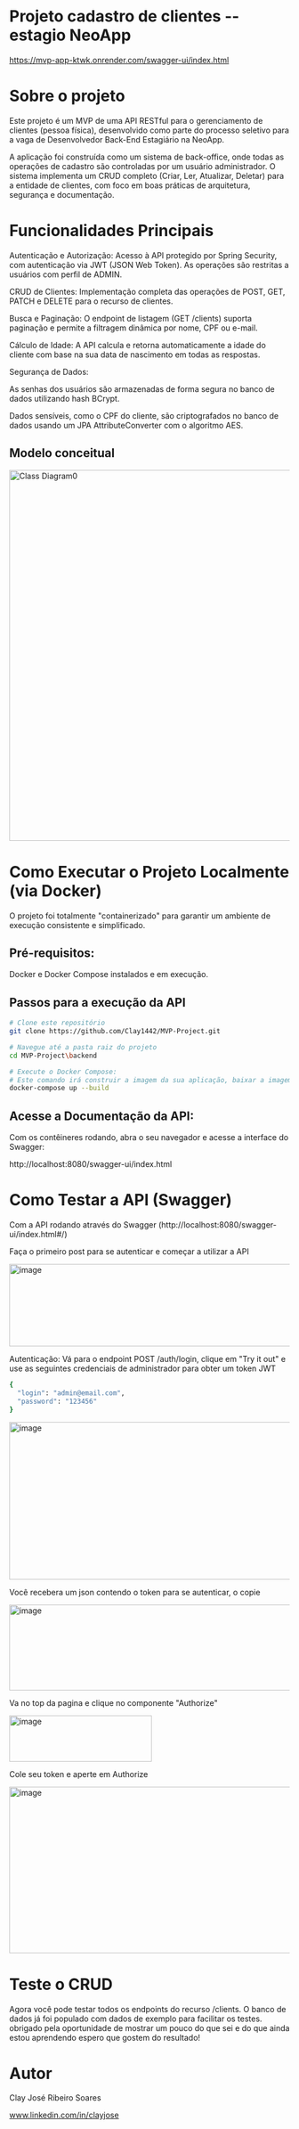 # Projeto cadastro de clientes -- estagio NeoApp
https://mvp-app-ktwk.onrender.com/swagger-ui/index.html

# Sobre o projeto

Este projeto é um MVP de uma API RESTful para o gerenciamento de clientes (pessoa física), desenvolvido como parte do processo seletivo para a vaga de Desenvolvedor Back-End Estagiário na NeoApp.

A aplicação foi construída como um sistema de back-office, onde todas as operações de cadastro são controladas por um usuário administrador. 
O sistema implementa um CRUD completo (Criar, Ler, Atualizar, Deletar) para a entidade de clientes, com foco em boas práticas de arquitetura, segurança e documentação.

# Funcionalidades Principais

Autenticação e Autorização: Acesso à API protegido por Spring Security, com autenticação via JWT (JSON Web Token). As operações são restritas a usuários com perfil de ADMIN.

CRUD de Clientes: Implementação completa das operações de POST, GET, PATCH e DELETE para o recurso de clientes.

Busca e Paginação: O endpoint de listagem (GET /clients) suporta paginação e permite a filtragem dinâmica por nome, CPF ou e-mail.

Cálculo de Idade: A API calcula e retorna automaticamente a idade do cliente com base na sua data de nascimento em todas as respostas.

Segurança de Dados:

As senhas dos usuários são armazenadas de forma segura no banco de dados utilizando hash BCrypt.

Dados sensíveis, como o CPF do cliente, são criptografados no banco de dados usando um JPA AttributeConverter com o algoritmo AES.


## Modelo conceitual
<img width="880" height="666" alt="Class Diagram0" src="https://github.com/user-attachments/assets/b54f7197-848e-4aad-8cd5-3c6279d27c0d" />

# Como Executar o Projeto Localmente (via Docker)
O projeto foi totalmente "containerizado" para garantir um ambiente de execução consistente e simplificado.

## Pré-requisitos:
Docker e Docker Compose instalados e em execução.


## Passos para a execução da API

```bash
# Clone este repositório 
git clone https://github.com/Clay1442/MVP-Project.git

# Navegue até a pasta raiz do projeto
cd MVP-Project\backend

# Execute o Docker Compose:
# Este comando irá construir a imagem da sua aplicação, baixar a imagem do PostgreSQL e iniciar os dois contêineres.
docker-compose up --build

````
## Acesse a Documentação da API:
Com os contêineres rodando, abra o seu navegador e acesse a interface do Swagger:

http://localhost:8080/swagger-ui/index.html

# Como Testar a API (Swagger)
Com a API rodando através do Swagger (http://localhost:8080/swagger-ui/index.html#/)

Faça o primeiro post para se autenticar e começar a utilizar a API 

<img width="668" height="148" alt="image" src="https://github.com/user-attachments/assets/ca0f3711-f978-4ce7-bd35-e5b081e5d75c" />

Autenticação: Vá para o endpoint POST /auth/login, clique em "Try it out" e use as seguintes credenciais de administrador para obter um token JWT
```bash 
{
  "login": "admin@email.com",
  "password": "123456"
}

```


<img width="643" height="283" alt="image" src="https://github.com/user-attachments/assets/be868be5-0b6e-4c15-8670-248e11fe3752" />

Você recebera um json contendo o token para se autenticar, o copie 


<img width="664" height="154" alt="image" src="https://github.com/user-attachments/assets/141e0693-b213-4d0f-b8bf-d63503b90595" />

Va no top da pagina e clique  no componente "Authorize" 


<img width="256" height="83" alt="image" src="https://github.com/user-attachments/assets/868c45cf-b8e3-4efd-86f1-6799b59aa830" />

Cole seu token e aperte em Authorize 


<img width="711" height="299" alt="image" src="https://github.com/user-attachments/assets/3e8452f4-8594-4588-9ef3-771e8055b46a" />

# Teste o CRUD
Agora você pode testar todos os endpoints do recurso /clients. O banco de dados já foi populado com dados de exemplo para facilitar os testes.
obrigado pela oportunidade de mostrar um pouco do que sei e do que ainda estou aprendendo espero que gostem do resultado!

# Autor

Clay José Ribeiro Soares

www.linkedin.com/in/clayjose
